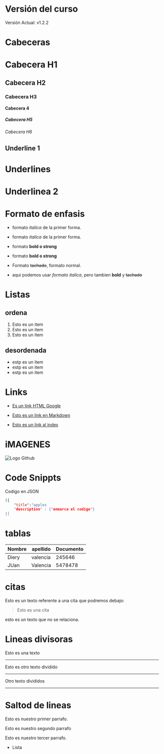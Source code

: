 # Versión del curso
Versión Actual: v1.2.2

# Cabeceras
# Cabecera H1
## Cabecera H2
### Cabecera H3
#### Cabecera  4
##### Cabecera H5
###### Cabecera H6


Underline 1 
-----------

# Underlines
Underlinea 2 
============
# Formato de enfasis

- formato *italica* de la primer forma.

- formato _italica_ de la primer forma.

- formato **bold o strong**
- formato __bold o strong__
- Formato ~~tachado~~, formato normal.

- aqui podemos usar *formato italica*, pero tambien **bold** y ~~tachado~~

# Listas
## ordena
1. Esto es un item
2. Esto es un item
3. Esto es un item

## desordenada
- estp es un item
- estp es un item
- estp es un item

# Links
- <a href="http://www.google.com">Es un link HTML Google</a>
- [Esto es un link en Markdown](http:/www.google.com)

- [Esto es un link al index ](index.html)

# iMAGENES
![Logo Github](https://global-uploads.webflow.com/5f5a53e153805db840dae2db/6073fbf151fa4565d48572dc_GitHub_aprender-programaci%25C3%25B3n.jpeg)

# Code Snippts
Codigo en JSON
```JSON
[{
    "title":"apples
    "description" : {"enmarca el codigo"}
}]
```
# tablas   

| Nombre | apellido | Documento 
|-----|-----|-----|
| Diery | valencia|245646|
|JUan|Valencia|5478478| 

# citas
Esto es un texto referente a una cita que podremos debajo:
> Esto es una cita 

esto es un texto que no se relaciona.

# Lineas divisoras

Esto es una texto

---
Esto es otro texto dividido

***
Otro texto divididos

___
# Saltod de lineas

Esto es nuestro primer parrafo.

Esto es nuestro segundo parrafo

Esto es nuestro tercer parrafo.
- Lista 
